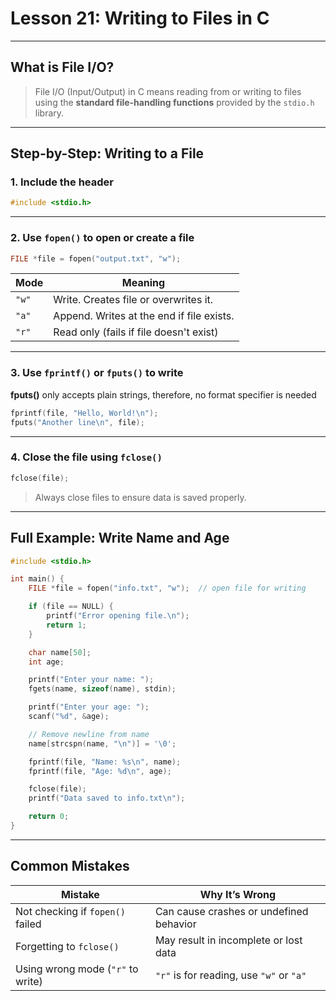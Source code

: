 # Lesson 21: Writing to Files in C

---

## What is File I/O?

> File I/O (Input/Output) in C means reading from or writing to files using the **standard file-handling functions** provided by the `stdio.h` library.

---

## Step-by-Step: Writing to a File

### 1. Include the header

```c
#include <stdio.h>
```

---

### 2. Use `fopen()` to open or create a file

```c
FILE *file = fopen("output.txt", "w");
```

| Mode  | Meaning                                   |
| ----- | ----------------------------------------- |
| `"w"` | Write. Creates file or overwrites it.     |
| `"a"` | Append. Writes at the end if file exists. |
| `"r"` | Read only (fails if file doesn't exist)   |

---

### 3. Use `fprintf()` or `fputs()` to write
**fputs()** only accepts plain strings, therefore, no format specifier is needed
```c
fprintf(file, "Hello, World!\n");
fputs("Another line\n", file);
```

---

### 4. Close the file using `fclose()`

```c
fclose(file);
```

> Always close files to ensure data is saved properly.

---

## Full Example: Write Name and Age

```c
#include <stdio.h>

int main() {
    FILE *file = fopen("info.txt", "w");  // open file for writing

    if (file == NULL) {
        printf("Error opening file.\n");
        return 1;
    }

    char name[50];
    int age;

    printf("Enter your name: ");
    fgets(name, sizeof(name), stdin);

    printf("Enter your age: ");
    scanf("%d", &age);

    // Remove newline from name
    name[strcspn(name, "\n")] = '\0';

    fprintf(file, "Name: %s\n", name);
    fprintf(file, "Age: %d\n", age);

    fclose(file);
    printf("Data saved to info.txt\n");

    return 0;
}
```

---

## Common Mistakes

| Mistake                           | Why It’s Wrong                           |
| --------------------------------- | ---------------------------------------- |
| Not checking if `fopen()` failed  | Can cause crashes or undefined behavior  |
| Forgetting to `fclose()`          | May result in incomplete or lost data    |
| Using wrong mode (`"r"` to write) | `"r"` is for reading, use `"w"` or `"a"` |
